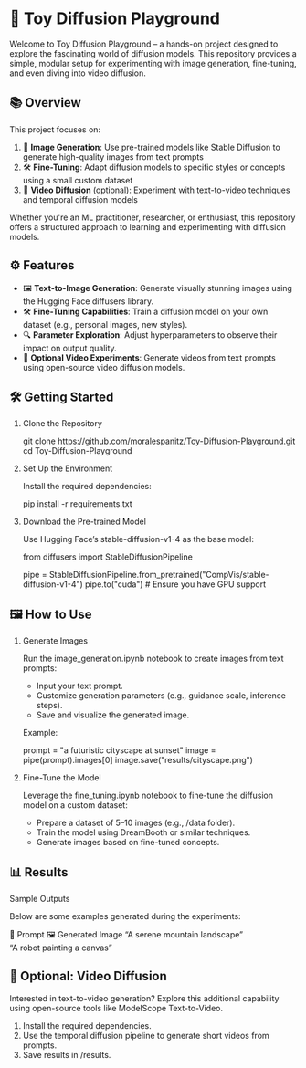 # 🚀 Toy Diffusion Playground

Welcome to Toy Diffusion Playground – a hands-on project designed to explore the fascinating world of diffusion models. This repository provides a simple, modular setup for experimenting with image generation, fine-tuning, and even diving into video diffusion.

## 📚 Overview

This project focuses on:

1. 🎨 **Image Generation**: Use pre-trained models like Stable Diffusion to generate high-quality images from text prompts
2. 🛠️ **Fine-Tuning**: Adapt diffusion models to specific styles or concepts using a small custom dataset
3. 🎥 **Video Diffusion** (optional): Experiment with text-to-video techniques and temporal diffusion models

Whether you're an ML practitioner, researcher, or enthusiast, this repository offers a structured approach to learning and experimenting with diffusion models.

## ⚙️ Features

- 🖼️ **Text-to-Image Generation**: Generate visually stunning images using the Hugging Face diffusers library.
- 🛠️ **Fine-Tuning Capabilities**: Train a diffusion model on your own dataset (e.g., personal images, new styles).
- 🔍 **Parameter Exploration**: Adjust hyperparameters to observe their impact on output quality.
- 🎥 **Optional Video Experiments**: Generate videos from text prompts using open-source video diffusion models.

## 🛠️ Getting Started

1. Clone the Repository

   git clone https://github.com/moralespanitz/Toy-Diffusion-Playground.git
   cd Toy-Diffusion-Playground

2. Set Up the Environment

   Install the required dependencies:

   pip install -r requirements.txt

3. Download the Pre-trained Model

   Use Hugging Face’s stable-diffusion-v1-4 as the base model:

   from diffusers import StableDiffusionPipeline

   pipe = StableDiffusionPipeline.from_pretrained("CompVis/stable-diffusion-v1-4")
   pipe.to("cuda")  # Ensure you have GPU support

## 🖼️ How to Use

1. Generate Images

   Run the image_generation.ipynb notebook to create images from text prompts:
   - Input your text prompt.
   - Customize generation parameters (e.g., guidance scale, inference steps).
   - Save and visualize the generated image.

   Example:

   prompt = "a futuristic cityscape at sunset"
   image = pipe(prompt).images[0]
   image.save("results/cityscape.png")

2. Fine-Tune the Model

   Leverage the fine_tuning.ipynb notebook to fine-tune the diffusion model on a custom dataset:
   - Prepare a dataset of 5–10 images (e.g., /data folder).
   - Train the model using DreamBooth or similar techniques.
   - Generate images based on fine-tuned concepts.

## 📊 Results

Sample Outputs

Below are some examples generated during the experiments:

🎨 Prompt	🖼️ Generated Image
“A serene mountain landscape”	
“A robot painting a canvas”	

## 🎥 Optional: Video Diffusion

Interested in text-to-video generation? Explore this additional capability using open-source tools like ModelScope Text-to-Video.
   1. Install the required dependencies.
   2. Use the temporal diffusion pipeline to generate short videos from prompts.
   3. Save results in /results.

